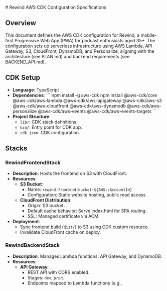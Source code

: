 \# Rewind AWS CDK Configuration Specifications

## Overview
This document defines the AWS CDK configuration for Rewind, a mobile-first Progressive Web App \(PWA\) for podcast enthusiasts aged 35\+. The configuration sets up serverless infrastructure using AWS Lambda, API Gateway, S3, CloudFront, DynamoDB, and Personalize, aligning with the architecture \(see PLAN.md\) and backend requirements \(see BACKEND_API.md\).

## CDK Setup
- **Language**: TypeScript
- **Dependencies**:
  \```
  npm install -g aws-cdk
  npm install @aws-cdk/core @aws-cdk/aws-lambda @aws-cdk/aws-apigateway @aws-cdk/aws-s3 @aws-cdk/aws-cloudfront @aws-cdk/aws-dynamodb @aws-cdk/aws-personalize @aws-cdk/aws-events @aws-cdk/aws-events-targets
  \```
- **Project Structure**:
  - `lib/`: CDK stack definitions.
  - `bin/`: Entry point for CDK app.
  - `cdk.json`: CDK configuration.

## Stacks
### RewindFrontendStack
- **Description**: Hosts the frontend on S3 with CloudFront.
- **Resources**:
  - **S3 Bucket**:
    - Name: `rewind-frontend-bucket-${AWS::AccountId}`
    - Configuration: Static website hosting, public read access.
  - **CloudFront Distribution**:
    - Origin: S3 bucket.
    - Default cache behavior: Serve index.html for SPA routing.
    - SSL: Managed certificate via ACM.
- **Deployment**:
  - Sync frontend build (`dist/`) to S3 using CDK custom resource.
  - Invalidate CloudFront cache on deploy.

### RewindBackendStack
- **Description**: Manages Lambda functions, API Gateway, and DynamoDB.
- **Resources**:
  - **API Gateway**:
    - REST API with CORS enabled.
    - Stages: `dev`, `prod`.
    - Endpoints mapped to Lambda functions (e.g.,
